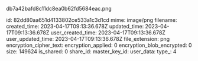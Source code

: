 db7a42bafd8c11dc8ea0b62fd5684eac.png

id: 82dd80aa651d4133802ce533a1c3d1cd
mime: image/png
filename: 
created_time: 2023-04-17T09:13:36.678Z
updated_time: 2023-04-17T09:13:36.678Z
user_created_time: 2023-04-17T09:13:36.678Z
user_updated_time: 2023-04-17T09:13:36.678Z
file_extension: png
encryption_cipher_text: 
encryption_applied: 0
encryption_blob_encrypted: 0
size: 149624
is_shared: 0
share_id: 
master_key_id: 
user_data: 
type_: 4